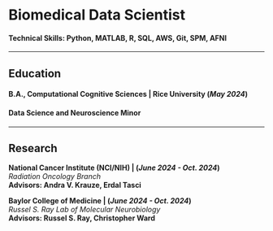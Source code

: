 # Biomedical Data Scientist

#### Technical Skills: Python, MATLAB, R, SQL, AWS, Git, SPM, AFNI

---

## Education	        		
#### B.A., Computational Cognitive Sciences | Rice University (_May 2024_)
#### Data Science and Neuroscience Minor

---

## Research
**National Cancer Institute (NCI/NIH) | (_June 2024 - Oct. 2024_)**<br />
*Radiation Oncology Branch*<br />
**Advisors: Andra V. Krauze, Erdal Tasci**

**Baylor College of Medicine | (_June 2024 - Oct. 2024_)**<br />
*Russel S. Ray Lab of Molecular Neurobiology*<br />
**Advisors: Russel S. Ray, Christopher Ward**

